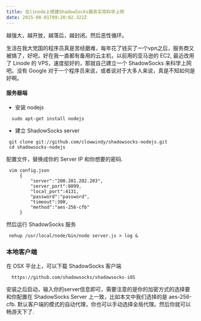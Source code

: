 ```yaml
---
title: 在linode上搭建ShadowSocks服务实现科学上网
date: 2015-08-01T09:20:02.322Z
---
```



越强大，越开放，越落后，越封闭。然后恶性循环。

生活在我大党国的程序员真是苦经磨难，每年花了钱买了一个vpn之后，服务商又被搞了，好吧，好在我一直都有备用的云主机，以前用的亚马逊的 EC2, 最近改用了 Linode 的 VPS，速度挺好的，那就自己建立一个 ShadowSocks 来科学上网吧。没有 Google 对于一个程序员来说，或者说对于大多人来说，真是不知如何是好啊。

#### 服务器端

* 安装 nodejs

```
  sudo apt-get install nodejs
```

* 建立 ShadowSocks server

```
 git clone git://github.com/clowwindy/shadowsocks-nodejs.git
 cd shadowsocks-nodejs
```

配置文件，替换成你的 Server IP 和你想要的密码.
```
 vim config.json
     {
         "server":"200.201.202.203",
         "server_port":8899,
         "local_port":4131,
         "password":"password",
         "timeout":300,
         "method":"aes-256-cfb"
     }
```

然后运行 ShadowSocks 服务

```
 nohup /usr/local/node/bin/node server.js > log &
```

### 本地客户端

在 OSX 平台上，可以下载 ShadowSocks 客户端

```
  https://github.com/shadowsocks/shadowsocks-iOS
```

安装之后启动，输入你的server信息即可，需要注意的是你的加密方式的选择要和你配置在 ShadowSocks Server 上一致，比如本文中我们选择的是 aes-256-cfb. 默认客户端的模式的自动代理，你也可以手动选择全局代理。然后你就可以畅游天下了.
